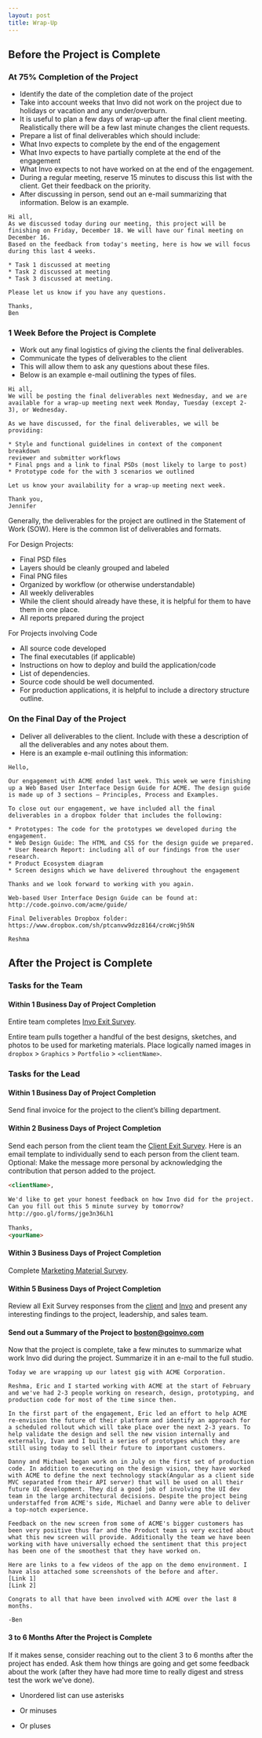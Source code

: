 ```yaml
---
layout: post
title: Wrap-Up 
---
```


## Before the Project is Complete

### At 75% Completion of the Project

+ Identify the date of the completion date of the project
 + Take into account weeks that Invo did not work on the project due to holidays or vacation and any under/overburn.
 + It is useful to plan a few days of wrap-up after the final client meeting. Realistically there will be a few last minute changes the client requests.
+ Prepare a list of final deliverables which should include:
 + What Invo expects to complete by the end of the engagement
 + What Invo expects to have partially complete at the end of the engagement
 + What Invo expects to not have worked on at the end of the engagement.
+ During a regular meeting, reserve 15 minutes to discuss this list with the client. Get their feedback on the priority.
+ After discussing in person, send out an e-mail summarizing that information. Below is an example.

```
Hi all,
As we discussed today during our meeting, this project will be finishing on Friday, December 18. We will have our final meeting on December 16.
Based on the feedback from today's meeting, here is how we will focus during this last 4 weeks.

* Task 1 discussed at meeting
* Task 2 discussed at meeting
* Task 3 discussed at meeting.

Please let us know if you have any questions.

Thanks,
Ben

```

### 1 Week Before the Project is Complete

* Work out any final logistics of giving the clients the final deliverables.
* Communicate the types of deliverables to the client
 * This will allow them to ask any questions about these files.
 * Below is an example e-mail outlining the types of files.

```
Hi all,
We will be posting the final deliverables next Wednesday, and we are available for a wrap-up meeting next week Monday, Tuesday (except 2-3), or Wednesday.

As we have discussed, for the final deliverables, we will be providing:

* Style and functional guidelines in context of the component breakdown
reviewer and submitter workflows
* Final pngs and a link to final PSDs (most likely to large to post)
* Prototype code for the with 3 scenarios we outlined

Let us know your availability for a wrap-up meeting next week. 

Thank you, 
Jennifer
```

Generally, the deliverables for the project are outlined in the Statement of Work (SOW). Here is the common list of deliverables and formats.

For Design Projects:

* Final PSD files
 * Layers should be cleanly grouped and labeled
* Final PNG files 
 * Organized by workflow (or otherwise understandable)
* All weekly deliverables
 * While the client should already have these, it is helpful for them to have them in one place.
* All reports prepared during the project

For Projects involving Code

* All source code developed
* The final executables (if applicable)
* Instructions on how to deploy and build the application/code
* List of dependencies.
* Source code should be well documented.
* For production applications, it is helpful to include a directory structure outline.


### On the Final Day of the Project

* Deliver all deliverables to the client. Include with these a description of all the deliverables and any notes about them.
 * Here is an example e-mail outlining this information:

```
Hello, 

Our engagement with ACME ended last week. This week we were finishing up a Web Based User Interface Design Guide for ACME. The design guide is made up of 3 sections – Principles, Process and Examples. 

To close out our engagement, we have included all the final deliverables in a dropbox folder that includes the following:

* Prototypes: The code for the prototypes we developed during the engagement.
* Web Design Guide: The HTML and CSS for the design guide we prepared.
* User Reearch Report: including all of our findings from the user research.
* Product Ecosystem diagram 
* Screen designs which we have delivered throughout the engagement

Thanks and we look forward to working with you again. 

Web-based User Interface Design Guide can be found at: 
http://code.goinvo.com/acme/guide/ 

Final Deliverables Dropbox folder: 
https://www.dropbox.com/sh/ptcanvw9dzz8164/croWcj9h5N 

Reshma
```

## After the Project is Complete

### Tasks for the Team

#### Within 1 Business Day of Project Completion
Entire team completes [Invo Exit Survey](http://goo.gl/forms/N6MZHjiOL3).

Entire team pulls together a handful of the best designs, sketches, and photos to be used for marketing materials. Place logically named images in `dropbox` > `Graphics` > `Portfolio` > `<clientName>`.


### Tasks for the Lead

#### Within 1 Business Day of Project Completion
Send final invoice for the project to the client’s billing department.

#### Within 2 Business Days of Project Completion
Send each person from the client team the [Client Exit Survey](http://goo.gl/forms/jge3n36Lh1). Here is an email template to individually send to each person from the client team. Optional: Make the message more personal by acknowledging the contribution that person added to the project.

``` html
<clientName>,  

We'd like to get your honest feedback on how Invo did for the project.  
Can you fill out this 5 minute survey by tomorrow?  
http://goo.gl/forms/jge3n36Lh1

Thanks,  
<yourName>
```

#### Within 3 Business Days of Project Completion
Complete [Marketing Material Survey](http://goo.gl/forms/SfoP7uYVzR).

#### Within 5 Business Days of Project Completion
Review all Exit Survey responses from the [client](https://docs.google.com/a/goinvo.com/spreadsheets/d/1p1QHnFSGsIxQThGMqmQFsbpqUmlYuy04omzCriQd6Gk/edit#gid=290826126) and [Invo](https://docs.google.com/a/goinvo.com/spreadsheets/d/1p1QHnFSGsIxQThGMqmQFsbpqUmlYuy04omzCriQd6Gk/edit#gid=290826126) and present any interesting findings to the project, leadership, and sales team.

#### Send out a Summary of the Project to boston@goinvo.com
Now that the project is complete, take a few minutes to summarize what work Invo did during the project. Summarize it in an e-mail to the full studio.

```
Today we are wrapping up our latest gig with ACME Corporation.

Reshma, Eric and I started working with ACME at the start of February and we've had 2-3 people working on research, design, prototyping, and production code for most of the time since then. 

In the first part of the engagement, Eric led an effort to help ACME re-envision the future of their platform and identify an approach for a scheduled rollout which will take place over the next 2-3 years. To help validate the design and sell the new vision internally and externally, Ivan and I built a series of prototypes which they are still using today to sell their future to important customers.

Danny and Michael began work on in July on the first set of production code. In addition to executing on the design vision, they have worked with ACME to define the next technology stack(Angular as a client side MVC separated from their API server) that will be used on all their future UI development. They did a good job of involving the UI dev team in the large architectural decisions. Despite the project being understaffed from ACME's side, Michael and Danny were able to deliver a top-notch experience.

Feedback on the new screen from some of ACME's bigger customers has been very positive thus far and the Product team is very excited about what this new screen will provide. Additionally the team we have been working with have universally echoed the sentiment that this project has been one of the smoothest that they have worked on.

Here are links to a few videos of the app on the demo environment. I have also attached some screenshots of the before and after.
[Link 1]
[Link 2]

Congrats to all that have been involved with ACME over the last 8 months.

-Ben
```

#### 3 to 6 Months After the Project is Complete

If it makes sense, consider reaching out to the client 3 to 6 months after the project has ended. Ask them how things are going and get some feedback about the work (after they have had more time to really digest and stress test the work we've done).

* Unordered list can use asterisks
- Or minuses
+ Or pluses